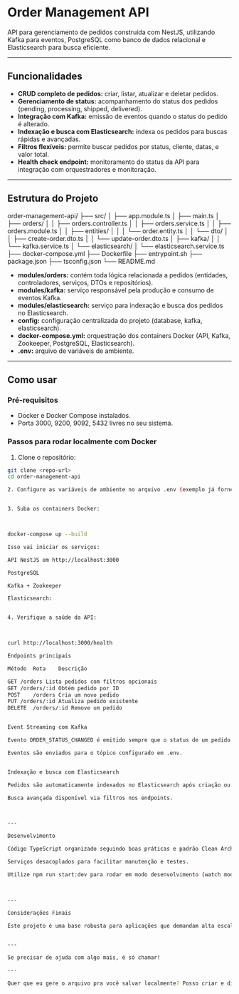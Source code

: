 # Order Management API

API para gerenciamento de pedidos construída com NestJS, utilizando Kafka para eventos, PostgreSQL como banco de dados relacional e Elasticsearch para busca eficiente.

---

## Funcionalidades

- **CRUD completo de pedidos:** criar, listar, atualizar e deletar pedidos.
- **Gerenciamento de status:** acompanhamento do status dos pedidos (pending, processing, shipped, delivered).
- **Integração com Kafka:** emissão de eventos quando o status do pedido é alterado.
- **Indexação e busca com Elasticsearch:** indexa os pedidos para buscas rápidas e avançadas.
- **Filtros flexíveis:** permite buscar pedidos por status, cliente, datas, e valor total.
- **Health check endpoint:** monitoramento do status da API para integração com orquestradores e monitoração.

---

## Estrutura do Projeto

order-management-api/
├── src/
│   ├── app.module.ts
│   ├── main.ts
│   ├── orders/
│   │   ├── orders.controller.ts
│   │   ├── orders.service.ts
│   │   ├── orders.module.ts
│   │   ├── entities/
│   │   │   └── order.entity.ts
│   │   └── dto/
│   │       ├── create-order.dto.ts
│   │       └── update-order.dto.ts
│   ├── kafka/
│   │   └── kafka.service.ts
│   └── elasticsearch/
│       └── elasticsearch.service.ts
├── docker-compose.yml
├── Dockerfile
├── entrypoint.sh
├── package.json
├── tsconfig.json
└── README.md

- **modules/orders:** contém toda lógica relacionada a pedidos (entidades, controladores, serviços, DTOs e repositórios).
- **modules/kafka:** serviço responsável pela produção e consumo de eventos Kafka.
- **modules/elasticsearch:** serviço para indexação e busca dos pedidos no Elasticsearch.
- **config:** configuração centralizada do projeto (database, kafka, elasticsearch).
- **docker-compose.yml:** orquestração dos containers Docker (API, Kafka, Zookeeper, PostgreSQL, Elasticsearch).
- **.env:** arquivo de variáveis de ambiente.

---

## Como usar

### Pré-requisitos

- Docker e Docker Compose instalados.
- Porta 3000, 9200, 9092, 5432 livres no seu sistema.

### Passos para rodar localmente com Docker

1. Clone o repositório:

```bash
git clone <repo-url>
cd order-management-api

2. Configure as variáveis de ambiente no arquivo .env (exemplo já fornecido no projeto).


3. Suba os containers Docker:



docker-compose up --build

Isso vai iniciar os serviços:

API NestJS em http://localhost:3000

PostgreSQL

Kafka + Zookeeper

Elasticsearch: 


4. Verifique a saúde da API:



curl http://localhost:3000/health

Endpoints principais

Método	Rota	Descrição

GET	/orders	Lista pedidos com filtros opcionais
GET	/orders/:id	Obtém pedido por ID
POST	/orders	Cria um novo pedido
PUT	/orders/:id	Atualiza pedido existente
DELETE	/orders/:id	Remove um pedido


Event Streaming com Kafka

Evento ORDER_STATUS_CHANGED é emitido sempre que o status de um pedido é atualizado.

Eventos são enviados para o tópico configurado em .env.


Indexação e busca com Elasticsearch

Pedidos são automaticamente indexados no Elasticsearch após criação ou atualização.

Busca avançada disponível via filtros nos endpoints.



---

Desenvolvimento

Código TypeScript organizado seguindo boas práticas e padrão Clean Architecture.

Serviços desacoplados para facilitar manutenção e testes.

Utilize npm run start:dev para rodar em modo desenvolvimento (watch mode).



---

Considerações Finais

Este projeto é uma base robusta para aplicações que demandam alta escalabilidade e integração via eventos. O uso combinado de Kafka e Elasticsearch permite tratar grandes volumes de dados e oferecer respostas rápidas para buscas complexas.


---

Se precisar de ajuda com algo mais, é só chamar!

---

Quer que eu gere o arquivo pra você salvar localmente? Posso criar e disponibilizar para download.

